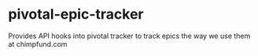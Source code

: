 pivotal-epic-tracker
====================

Provides API hooks into pivotal tracker to track epics the way we use them at chimpfund.com